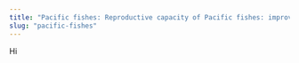 ```yaml
---
title: "Pacific fishes: Reproductive capacity of Pacific fishes: improving understanding of sustainable fisheries"
slug: "pacific-fishes"
---
```

Hi